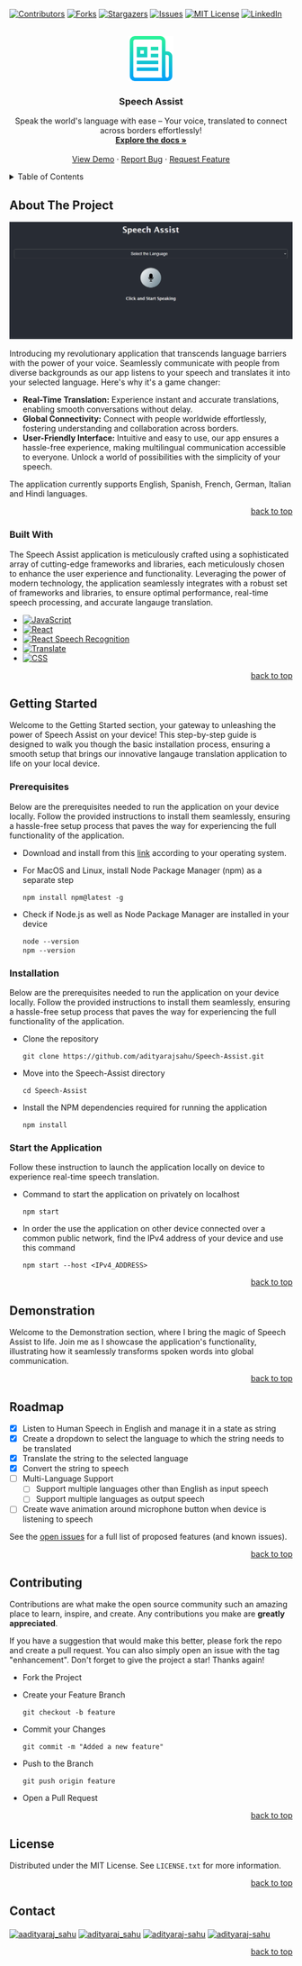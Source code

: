 <!-- Improved compatibility of back to top link: See: https://github.com/othneildrew/Best-README-Template/pull/73 -->

<a name="readme-top"></a>

<!--
*** Thanks for checking out the Best-README-Template. If you have a suggestion
*** that would make this better, please fork the repo and create a pull request
*** or simply open an issue with the tag "enhancement".
*** Don't forget to give the project a star!
*** Thanks again! Now go create something AMAZING! :D
-->

<!-- PROJECT SHIELDS -->
<!--
*** I'm using markdown "reference style" links for readability.
*** Reference links are enclosed in brackets [ ] instead of parentheses ( ).
*** See the bottom of this document for the declaration of the reference variables
*** for contributors-url, forks-url, etc. This is an optional, concise syntax you may use.
*** https://www.markdownguide.org/basic-syntax/#reference-style-links
-->

[![Contributors][contributors-shield]][contributors-url]
[![Forks][forks-shield]][forks-url]
[![Stargazers][stars-shield]][stars-url]
[![Issues][issues-shield]][issues-url]
[![MIT License][license-shield]][license-url]
[![LinkedIn][linkedin-shield]][linkedin-url]

<!-- PROJECT LOGO -->
<br />
<div align="center">
  <a href="https://github.com/adityarajsahu/Speech-Assist">
    <img src="images/logo.png" alt="Logo" width="80" height="80">
  </a>

  <h3 align="center">Speech Assist</h3>

  <p align="center">
    Speak the world's language with ease – Your voice, translated to connect across borders effortlessly!
    <br />
    <a href="https://github.com/adityarajsahu/Speech-Assist"><strong>Explore the docs »</strong></a>
    <br />
    <br />
    <a href="https://github.com/adityarajsahu/Speech-Assist">View Demo</a>
    ·
    <a href="https://github.com/adityarajsahu/Speech-Assist/issues">Report Bug</a>
    ·
    <a href="https://github.com/adityarajsahu/Speech-Assist/issues">Request Feature</a>
  </p>
</div>

<!-- TABLE OF CONTENTS -->
<details>
  <summary>Table of Contents</summary>
  <ol>
    <li>
      <a href="#about-the-project">About The Project</a>
      <ul>
        <li><a href="#built-with">Built With</a></li>
      </ul>
    </li>
    <li>
      <a href="#getting-started">Getting Started</a>
      <ul>
        <li><a href="#prerequisites">Prerequisites</a></li>
        <li><a href="#installation">Installation</a></li>
        <li><a href="#start-the-application">Start the Application</a></li>
      </ul>
    </li>
    <li><a href="#demonstration">Usage</a></li>
    <li><a href="#roadmap">Roadmap</a></li>
    <li><a href="#contributing">Contributing</a></li>
    <li><a href="#license">License</a></li>
    <li><a href="#contact">Contact</a></li>
  </ol>
</details>

<!-- ABOUT THE PROJECT -->

## About The Project

[![Speech Assist][product-screenshot]](https://incredible-stardust-1155ac.netlify.app/)

Introducing my revolutionary application that transcends language barriers with the power of your voice. Seamlessly communicate with people from diverse backgrounds as our app listens to your speech and translates it into your selected language. Here's why it's a game changer:

-   **Real-Time Translation:** Experience instant and accurate translations, enabling smooth conversations without delay.
-   **Global Connectivity:** Connect with people worldwide effortlessly, fostering understanding and collaboration across borders.
-   **User-Friendly Interface:** Intuitive and easy to use, our app ensures a hassle-free experience, making multilingual communication accessible to everyone. Unlock a world of possibilities with the simplicity of your speech.

The application currently supports English, Spanish, French, German, Italian and Hindi languages.

<p align="right"><a href="#readme-top">back to top</a></p>

### Built With

The Speech Assist application is meticulously crafted using a sophisticated array of cutting-edge frameworks and libraries, each meticulously chosen to enhance the user experience and functionality. Leveraging the power of modern technology, the application seamlessly integrates with a robust set of frameworks and libraries, to ensure optimal performance, real-time speech processing, and accurate langauge translation.

-   [![JavaScript][js]][js-url]
-   [![React][React.js]][React-url]
-   [![React Speech Recognition][react-speech-recognition]][react-speech-recognition-url]
-   [![Translate][translate]][translate-url]
-   [![CSS][css]][css-url]

<p align="right"><a href="#readme-top">back to top</a></p>

<!-- GETTING STARTED -->

## Getting Started

Welcome to the Getting Started section, your gateway to unleashing the power of Speech Assist on your device! This step-by-step guide is designed to walk you though the basic installation process, ensuring a smooth setup that brings our innovative langauge translation application to life on your local device.

### Prerequisites

Below are the prerequisites needed to run the application on your device locally. Follow the provided instructions to install them seamlessly, ensuring a hassle-free setup process that paves the way for experiencing the full functionality of the application.

-   Download and install from this [link](https://nodejs.org/en/download) according to your operating system.

-   For MacOS and Linux, install Node Package Manager (npm) as a separate step
    ```
    npm install npm@latest -g
    ```
-   Check if Node.js as well as Node Package Manager are installed in your device

    ```
    node --version
    npm --version
    ```

### Installation

Below are the prerequisites needed to run the application on your device locally. Follow the provided instructions to install them seamlessly, ensuring a hassle-free setup process that paves the way for experiencing the full functionality of the application.

-   Clone the repository

    ```
    git clone https://github.com/adityarajsahu/Speech-Assist.git
    ```

-   Move into the Speech-Assist directory

    ```
    cd Speech-Assist
    ```

-   Install the NPM dependencies required for running the application

    ```
    npm install
    ```

### Start the Application

Follow these instruction to launch the application locally on device to experience real-time speech translation.

-   Command to start the application on privately on localhost

    ```
    npm start
    ```

-   In order the use the application on other device connected over a common public network, find the IPv4 address of your device and use this command
    ```
    npm start --host <IPv4_ADDRESS>
    ```

<p align="right"><a href="#readme-top">back to top</a></p>

<!-- USAGE EXAMPLES -->

## Demonstration

Welcome to the Demonstration section, where I bring the magic of Speech Assist to life. Join me as I showcase the application's functionality, illustrating how it seamlessly transforms spoken words into global communication.

<!-- Embed Youtube Video -->

<p align="right"><a href="#readme-top">back to top</a></p>

<!-- ROADMAP -->

## Roadmap

-   [x] Listen to Human Speech in English and manage it in a state as string
-   [x] Create a dropdown to select the language to which the string needs to be translated
-   [x] Translate the string to the selected language
-   [x] Convert the string to speech
-   [ ] Multi-Language Support
    -   [ ] Support multiple languages other than English as input speech
    -   [ ] Support multiple languages as output speech
-   [ ] Create wave animation around microphone button when device is listening to speech

See the [open issues](https://github.com/adityarajsahu/Speech-Assist/issues) for a full list of proposed features (and known issues).

<p align="right"><a href="#readme-top">back to top</a></p>

<!-- CONTRIBUTING -->

## Contributing

Contributions are what make the open source community such an amazing place to learn, inspire, and create. Any contributions you make are **greatly appreciated**.

If you have a suggestion that would make this better, please fork the repo and create a pull request. You can also simply open an issue with the tag "enhancement".
Don't forget to give the project a star! Thanks again!

-   Fork the Project
-   Create your Feature Branch

    ```
    git checkout -b feature
    ```

-   Commit your Changes

    ```
    git commit -m "Added a new feature"
    ```

-   Push to the Branch

    ```
    git push origin feature
    ```

-   Open a Pull Request

<p align="right"><a href="#readme-top">back to top</a></p>

<!-- LICENSE -->

## License

Distributed under the MIT License. See `LICENSE.txt` for more information.

<p align="right"><a href="#readme-top">back to top</a></p>

<!-- CONTACT -->

## Contact

<a href="https://instagram.com/aadityaraj_sahu" target="blank"><img align="center" src="https://raw.githubusercontent.com/rahuldkjain/github-profile-readme-generator/master/src/images/icons/Social/instagram.svg" alt="aadityaraj_sahu" height="30" width="40" /></a>
<a href="https://twitter.com/adityaraj_sahu" target="blank"><img align="center" src="https://raw.githubusercontent.com/rahuldkjain/github-profile-readme-generator/master/src/images/icons/Social/twitter.svg" alt="adityaraj_sahu" height="30" width="40" /></a>
<a href="https://linkedin.com/in/adityaraj-sahu" target="blank"><img align="center" src="https://raw.githubusercontent.com/rahuldkjain/github-profile-readme-generator/master/src/images/icons/Social/linked-in-alt.svg" alt="adityaraj-sahu" height="30" width="40" /></a>
<a href="mailto:adityaraj2019.sahu@gmail.com" target="blank"><img align="center" src="https://encrypted-tbn0.gstatic.com/images?q=tbn:ANd9GcT1q2cVhHdLksImX5hR7_8YYk6hCVqAkfCq-I7pyaVwmxIAWecbBnJ9vtHy6uRYU_32nYg&usqp=CAU" alt="adityaraj-sahu" height="30" width="40" /></a>

<p align="right"><a href="#readme-top">back to top</a></p>

<!-- MARKDOWN LINKS & IMAGES -->
<!-- https://www.markdownguide.org/basic-syntax/#reference-style-links -->

[contributors-shield]: https://img.shields.io/github/contributors/adityarajsahu/Speech-Assist.svg?style=for-the-badge
[contributors-url]: https://github.com/adityarajsahu/Speech-Assist/graphs/contributors
[forks-shield]: https://img.shields.io/github/forks/adityarajsahu/Speech-Assist.svg?style=for-the-badge
[forks-url]: https://github.com/adityarajsahu/Speech-Assist/network/members
[stars-shield]: https://img.shields.io/github/stars/adityarajsahu/Speech-Assist.svg?style=for-the-badge
[stars-url]: https://github.com/adityarajsahu/Speech-Assist/stargazers
[issues-shield]: https://img.shields.io/github/issues/adityarajsahu/Speech-Assist.svg?style=for-the-badge
[issues-url]: https://github.com/adityarajsahu/Speech-Assist/issues
[license-shield]: https://img.shields.io/github/license/adityarajsahu/Speech-Assist.svg?style=for-the-badge
[license-url]: https://github.com/adityarajsahu/Speech-Assist/blob/main/LICENSE.txt
[linkedin-shield]: https://img.shields.io/badge/-LinkedIn-black.svg?style=for-the-badge&logo=linkedin&colorB=555
[linkedin-url]: https://www.linkedin.com/in/adityaraj-sahu/
[product-screenshot]: images/screenshot.png
[js]: https://img.shields.io/badge/javascript-000000?style=for-the-badge&logo=javascript&logoColor=white
[js-url]: https://developer.mozilla.org/en-US/docs/Web/JavaScript
[React.js]: https://img.shields.io/badge/React-20232A?style=for-the-badge&logo=react&logoColor=61DAFB
[React-url]: https://reactjs.org/
[react-speech-recognition]: https://img.shields.io/badge/react_speech_recognition-35495E?style=for-the-badge&logo=reactspeechrecognition&logoColor=4FC08D
[react-speech-recognition-url]: https://www.npmjs.com/package/react-speech-recognition
[translate]: https://img.shields.io/badge/translate-DD0031?style=for-the-badge&logo=translate&logoColor=white
[translate-url]: https://github.com/franciscop/translate
[css]: https://img.shields.io/badge/css-4A4A55?style=for-the-badge&logo=css&logoColor=FF3E00
[css-url]: https://developer.mozilla.org/en-US/docs/Web/CSS
